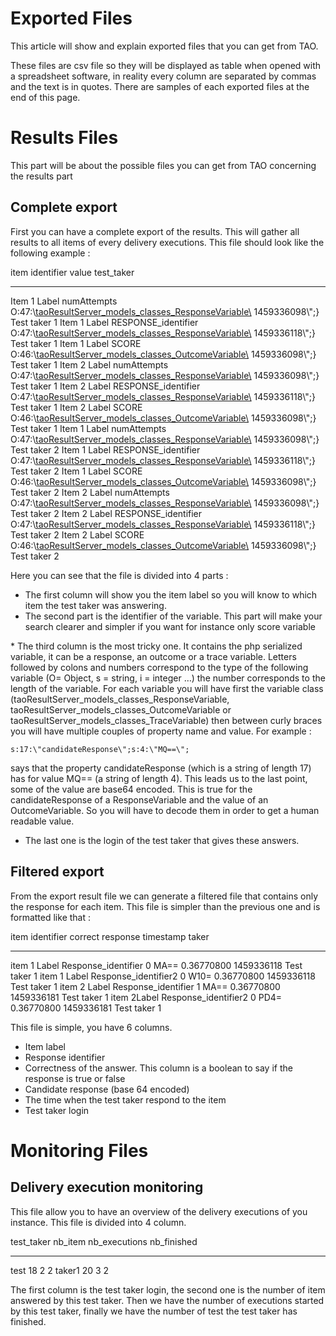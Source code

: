 <!--
parent: 'Developer Guide'
created_at: '2016-03-30 15:37:11'
updated_at: '2016-03-31 09:41:49'
authors:
    - 'Antoine Robin'
tags:
    - 'Developer Guide'
-->



Exported Files
==============

This article will show and explain exported files that you can get from TAO.

These files are csv file so they will be displayed as table when opened with a spreadsheet software, in reality every column are separated by commas and the text is in quotes. There are samples of each exported files at the end of this page.

Results Files
=============

This part will be about the possible files you can get from TAO concerning the results part

Complete export
---------------

First you can have a complete export of the results. This will gather all results to all items of every delivery executions. This file should look like the following example :

  item           identifier             value                                                                                                                                                                                                                                                                                                              test_taker
  -------------- ---------------------- ------------------------------------------------------------------------------------------------------------------------------------------------------------------------------------------------------------------------------------------------------------------------------------------------------------------ --------------
  Item 1 Label   numAttempts            O:47:\\[taoResultServer_models_classes_ResponseVariable\\](../resources/6:{s:15:\"correctResponse\";s:0:\"\";s:17:\"candidateResponse\";s:4:\"MQ==\";s:10:\"identifier\";s:11:\"numAttempts\";s:11:\"cardinality\";s:6:\"single\";s:8:\"baseType\";s:7:\"integer\";s:5:\"epoch\";s:21:\"0.74728000) 1459336098\\";}          Test taker 1
  Item 1 Label   RESPONSE_identifier   O:47:\\[taoResultServer_models_classes_ResponseVariable\\](../resources/6:{s:15:\"correctResponse\";b:0;s:17:\"candidateResponse\";s:4:\"MA==\";s:10:\"identifier\";s:19:\"RESPONSE_identifier\";s:11:\"cardinality\";s:6:\"single\";s:8:\"baseType\";s:7:\"integer\";s:5:\"epoch\";s:21:\"0.36770800) 1459336118\\";}       Test taker 1
  Item 1 Label   SCORE                  O:46:\\[taoResultServer_models_classes_OutcomeVariable\\](../resources/7:{s:13:\"normalMaximum\";s:0:\"\";s:13:\"normalMinimum\";s:0:\"\";s:5:\"value\";s:4:\"MA==\";s:10:\"identifier\";s:5:\"SCORE\";s:11:\"cardinality\";s:6:\"single\";s:8:\"baseType\";s:5:\"float\";s:5:\"epoch\";s:21:\"0.76872100) 1459336098\\";}   Test taker 1
  Item 2 Label   numAttempts            O:47:\\[taoResultServer_models_classes_ResponseVariable\\](../resources/6:{s:15:\"correctResponse\";s:0:\"\";s:17:\"candidateResponse\";s:4:\"MQ==\";s:10:\"identifier\";s:11:\"numAttempts\";s:11:\"cardinality\";s:6:\"single\";s:8:\"baseType\";s:7:\"integer\";s:5:\"epoch\";s:21:\"0.74728000) 1459336098\\";}          Test taker 1
  Item 2 Label   RESPONSE_identifier   O:47:\\[taoResultServer_models_classes_ResponseVariable\\](../resources/6:{s:15:\"correctResponse\";b:0;s:17:\"candidateResponse\";s:4:\"MA==\";s:10:\"identifier\";s:19:\"RESPONSE_identifier\";s:11:\"cardinality\";s:6:\"single\";s:8:\"baseType\";s:7:\"integer\";s:5:\"epoch\";s:21:\"0.36770800) 1459336118\\";}       Test taker 1
  Item 2 Label   SCORE                  O:46:\\[taoResultServer_models_classes_OutcomeVariable\\](../resources/7:{s:13:\"normalMaximum\";s:0:\"\";s:13:\"normalMinimum\";s:0:\"\";s:5:\"value\";s:4:\"MA==\";s:10:\"identifier\";s:5:\"SCORE\";s:11:\"cardinality\";s:6:\"single\";s:8:\"baseType\";s:5:\"float\";s:5:\"epoch\";s:21:\"0.76872100) 1459336098\\";}   Test taker 1
  Item 1 Label   numAttempts            O:47:\\[taoResultServer_models_classes_ResponseVariable\\](../resources/6:{s:15:\"correctResponse\";s:0:\"\";s:17:\"candidateResponse\";s:4:\"MQ==\";s:10:\"identifier\";s:11:\"numAttempts\";s:11:\"cardinality\";s:6:\"single\";s:8:\"baseType\";s:7:\"integer\";s:5:\"epoch\";s:21:\"0.74728000) 1459336098\\";}          Test taker 2
  Item 1 Label   RESPONSE_identifier   O:47:\\[taoResultServer_models_classes_ResponseVariable\\](../resources/6:{s:15:\"correctResponse\";b:0;s:17:\"candidateResponse\";s:4:\"MA==\";s:10:\"identifier\";s:19:\"RESPONSE_identifier\";s:11:\"cardinality\";s:6:\"single\";s:8:\"baseType\";s:7:\"integer\";s:5:\"epoch\";s:21:\"0.36770800) 1459336118\\";}       Test taker 2
  Item 1 Label   SCORE                  O:46:\\[taoResultServer_models_classes_OutcomeVariable\\](../resources/7:{s:13:\"normalMaximum\";s:0:\"\";s:13:\"normalMinimum\";s:0:\"\";s:5:\"value\";s:4:\"MA==\";s:10:\"identifier\";s:5:\"SCORE\";s:11:\"cardinality\";s:6:\"single\";s:8:\"baseType\";s:5:\"float\";s:5:\"epoch\";s:21:\"0.76872100) 1459336098\\";}   Test taker 2
  Item 2 Label   numAttempts            O:47:\\[taoResultServer_models_classes_ResponseVariable\\](../resources/6:{s:15:\"correctResponse\";s:0:\"\";s:17:\"candidateResponse\";s:4:\"MQ==\";s:10:\"identifier\";s:11:\"numAttempts\";s:11:\"cardinality\";s:6:\"single\";s:8:\"baseType\";s:7:\"integer\";s:5:\"epoch\";s:21:\"0.74728000) 1459336098\\";}          Test taker 2
  Item 2 Label   RESPONSE_identifier   O:47:\\[taoResultServer_models_classes_ResponseVariable\\](../resources/6:{s:15:\"correctResponse\";b:0;s:17:\"candidateResponse\";s:4:\"MA==\";s:10:\"identifier\";s:19:\"RESPONSE_identifier\";s:11:\"cardinality\";s:6:\"single\";s:8:\"baseType\";s:7:\"integer\";s:5:\"epoch\";s:21:\"0.36770800) 1459336118\\";}       Test taker 2
  Item 2 Label   SCORE                  O:46:\\[taoResultServer_models_classes_OutcomeVariable\\](../resources/7:{s:13:\"normalMaximum\";s:0:\"\";s:13:\"normalMinimum\";s:0:\"\";s:5:\"value\";s:4:\"MA==\";s:10:\"identifier\";s:5:\"SCORE\";s:11:\"cardinality\";s:6:\"single\";s:8:\"baseType\";s:5:\"float\";s:5:\"epoch\";s:21:\"0.76872100) 1459336098\\";}   Test taker 2

Here you can see that the file is divided into 4 parts :

-   The first column will show you the item label so you will know to which item the test taker was answering.
-   The second part is the identifier of the variable. This part will make your search clearer and simpler if you want for instance only score variable

\* The third column is the most tricky one. It contains the php serialized variable, it can be a response, an outcome or a trace variable. Letters followed by colons and numbers correspond to the type of the following variable (O= Object, s = string, i = integer …) the number corresponds to the length of the variable. For each variable you will have first the variable class (taoResultServer_models_classes_ResponseVariable, taoResultServer_models_classes_OutcomeVariable or taoResultServer_models_classes_TraceVariable) then between curly braces you will have multiple couples of property name and value. For example :

    s:17:\"candidateResponse\";s:4:\"MQ==\";

says that the property candidateResponse (which is a string of length 17) has for value MQ== (a string of length 4). This leads us to the last point, some of the value are base64 encoded. This is true for the candidateResponse of a ResponseVariable and the value of an OutcomeVariable. So you will have to decode them in order to get a human readable value.

-   The last one is the login of the test taker that gives these answers.

Filtered export
---------------

From the export result file we can generate a filtered file that contains only the response for each item. This file is simpler than the previous one and is formatted like that :

  item           identifier              correct   response   timestamp               taker
  -------------- ----------------------- --------- ---------- ----------------------- --------------
  item 1 Label   Response_identifier    0         MA==       0.36770800 1459336118   Test taker 1
  item 1 Label   Response_identifier2   0         W10=       0.36770800 1459336118   Test taker 1
  item 2 Label   Response_identifier    1         MA==       0.36770800 1459336181   Test taker 1
  item 2Label    Response_identifier2   0         PD4=       0.36770800 1459336181   Test taker 1

This file is simple, you have 6 columns.

-   Item label
-   Response identifier
-   Correctness of the answer. This column is a boolean to say if the response is true or false
-   Candidate response (base 64 encoded)
-   The time when the test taker respond to the item
-   Test taker login

Monitoring Files
================

Delivery execution monitoring
-----------------------------

This file allow you to have an overview of the delivery executions of you instance. This file is divided into 4 column.

  test_taker   nb_item   nb_executions   nb_finished
  ------------- ---------- ---------------- --------------
  test          18         2                2
  taker1        20         3                2

The first column is the test taker login, the second one is the number of item answered by this test taker. Then we have the number of executions started by this test taker, finally we have the number of test the test taker has finished.


